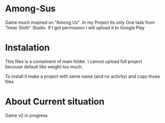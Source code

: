 # Among-Sus
Game much inspired on "Among Us" .In my Project its only One task from "Inner Sloth" Studio. If I got permission I will upload it to Google Play

# Instalation

This files is a contaiment of main folder. I cannot upload full project becouse default libs weight too much.

To install it make a project with same name (and no activity) and copy those files


# About Current situation
Game v2 in progress
